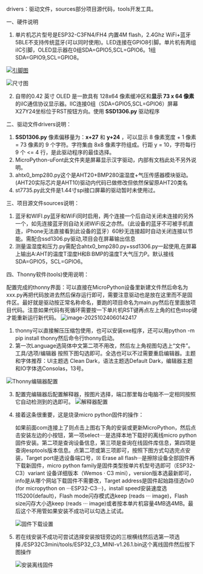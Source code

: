 drivers：驱动文件，sources部分项目源代码，tools开发工具。

一、硬件说明

1. 单片机芯片型号是ESP32-C3FN4/FH4    内置4M flash，2.4Ghz WiFi+蓝牙5BLE不支持传统蓝牙(可以同时使用)。LED连接在GPIO8引脚。单片机有两组iIC引脚，OLED显示器在0组SDA=GPIO5,SCL=GPIO6。1组SDA=GPIO9,SCL=GPIO8。

[![引脚图](images/引脚图.png)](https://github.com/karamo/ESP32-C3-mini-with-0.42-OLED?tab=readme-ov-file)

![尺寸图](images/尺寸图.jpg)

2. 自带的0.42 英寸 OLED 是一款具有 128x64 像素缓冲区和**显示 73 x 64 像素**的iIC通信协议显示器。IIC连接0组（SDA=GPIO5,SCL=GPIO6）屏幕X27Y24坐标位于RST按钮方向。使用 **SSD1306.py** 驱动程序

二、驱动文件drivers说明：

1. **SSD1306.py** 像素偏移量为：**x+27** 和 **y+24** ，可以显示 8 像素宽度 + 1 像素 = 73 像素的 9 个字符。字符集由 8x8 像素字符组成。行距 y = 10，字符每行 9 个 <= 4 行，是此驱动程序的最佳选择。
2. MicroPython-uFont此文件夹是屏幕显示汉字驱动，内部有文档此处不另外说明。
3. ahtx0_bmp280.py这个是AHT20+BMP280温湿度+气压传感器模块驱动。(AHT20实际芯片是AHT10)驱动内代码已做修改但依然保留原AHT20类名
4. st7735.py此文件是1.44寸spi接口屏幕的驱动暂时未使用过。  

三、项目源文件sources说明：

1. 蓝牙和WIFI.py蓝牙和WiFi同时启用，两个连接一个后自动关闭未连接的另外一个，如先连接蓝牙则自动关闭WiFi反之亦然。（此设备的蓝牙不可被手机直连，iPhone无法直接看到此设备的蓝牙）60秒无连接超时自动关闭连接以节能。需配合ssd1306.py驱动,项目会在屏幕输出信息
2. 测量温湿度和压力.py需配合ahtx0_bmp280.py+ssd1306.py一起使用,在屏幕上输出A:AHT的温度T湿度H和B:BMP的温度T大气压力P。默认接线SDA=GPIO5，SCL=GPIO6。

四、Thonny软件(tools)使用说明：

配置完成的thonny界面：可以直接在MicroPython设备里新建文件然后命名为xxx.py再把代码放进去然后保存运行即可，需要注意驱动也是放在这里而不是固件区。最好就是驱动按正常名称命名，要跑的项目命名为main.py然后在里面放项目代码。注意如果代码有死循环需要按一下单片机RST键再点左上角的红色stop键才能重新运行新代码。   ![image-20251024060142417](./images/image-20251024060142417.png)

1. thonny可以直接解压压缩包使用，也可以安装exe程序，还可以用python -m pip install thonny然后命令行thonny启动。
2. 第一次Language选简体中文第二项不用改，然后左上角视图勾选上“文件”。工具/选项/编辑器 按照下图勾选即可。全选也可以不过需要重启编辑器。主题和字体推荐：UI主题选 Clean Dark，语法主题选Default Dark，编辑器主题和IO字体选Consolas，13号。

![Thonny编辑器配置](images/编辑器配置.png)

3. 配置完编辑器后配置解释器，按图片选择，端口那里每台电脑不一定相同按照它自动检测到的选即可。  ![解释器配置](./images/解释器配置.png)

4. 接着这条很重要，这是烧录micro python固件的操作：  

   如果前面com连接上了则点击上图右下角的安装或更新MicroPython，然后点击安装左边的小按钮，第一项select····是选择本地下载好的离线micro python固件安装。第二项是查询设备信息，第三项是查询在线固件库信息，第四项是查询esptools版本信息。点第二项或第三项即可，按照下图方式勾选完点安装，Target port是选设备端口号，☒ Erase all flash···是擦除设备全部固件再下载新固件，micro python family是固件类型按单片机型号选即可（ESP32-C3）variant 设备详细版本（Wemos · C3 mini），version版本选最新即可，info是从哪个网站下载固件不需要改，Target address是固件起始路径选0x0 (for micropython on ···ESP32-C3···)，install speed安装速度选115200(default)，Flash mode闪存模式选keep (reads ··· image)，Flash size闪存大小选keep (reads ··· image)或者按本单片机容量4MB选4MB。最后这个不用管如果安装不成功可以勾选上试试。

   ![固件下载设置](./images/固件下载设置.png)

5. 若在线安装不成功可尝试选择安装按钮旁边的三根横线然后选第一项选择./ESP32C3mini/tools/ESP32_C3_MINI-v1.26.1.bin这个离线固件然后按下图操作

   ![安装离线固件](./images/安装离线固件.png)
